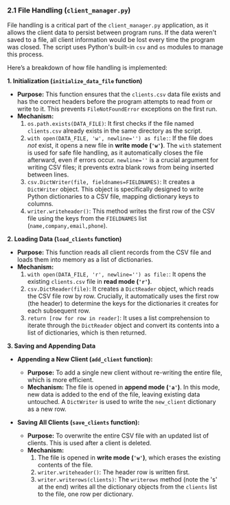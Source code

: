 ### **2.1 File Handling (`client_manager.py`)**

File handling is a critical part of the `client_manager.py` application, as it allows the client data to persist between program runs. If the data weren't saved to a file, all client information would be lost every time the program was closed. The script uses Python's built-in `csv` and `os` modules to manage this process.

Here’s a breakdown of how file handling is implemented:

**1. Initialization (`initialize_data_file` function)**

*   **Purpose:** This function ensures that the `clients.csv` data file exists and has the correct headers before the program attempts to read from or write to it. This prevents `FileNotFoundError` exceptions on the first run.
*   **Mechanism:**
    1.  `os.path.exists(DATA_FILE)`: It first checks if the file named `clients.csv` already exists in the same directory as the script.
    2.  `with open(DATA_FILE, 'w', newline='') as file:`: If the file does *not* exist, it opens a new file in **write mode (`'w'`)**. The `with` statement is used for safe file handling, as it automatically closes the file afterward, even if errors occur. `newline=''` is a crucial argument for writing CSV files; it prevents extra blank rows from being inserted between lines.
    3.  `csv.DictWriter(file, fieldnames=FIELDNAMES)`: It creates a `DictWriter` object. This object is specifically designed to write Python dictionaries to a CSV file, mapping dictionary keys to columns.
    4.  `writer.writeheader()`: This method writes the first row of the CSV file using the keys from the `FIELDNAMES` list (`name,company,email,phone`).

**2. Loading Data (`load_clients` function)**

*   **Purpose:** This function reads all client records from the CSV file and loads them into memory as a list of dictionaries.
*   **Mechanism:**
    1.  `with open(DATA_FILE, 'r', newline='') as file:`: It opens the existing `clients.csv` file in **read mode (`'r'`)**.
    2.  `csv.DictReader(file)`: It creates a `DictReader` object, which reads the CSV file row by row. Crucially, it automatically uses the first row (the header) to determine the keys for the dictionaries it creates for each subsequent row.
    3.  `return [row for row in reader]`: It uses a list comprehension to iterate through the `DictReader` object and convert its contents into a list of dictionaries, which is then returned.

**3. Saving and Appending Data**

*   **Appending a New Client (`add_client` function):**
    *   **Purpose:** To add a single new client without re-writing the entire file, which is more efficient.
    *   **Mechanism:** The file is opened in **append mode (`'a'`)**. In this mode, new data is added to the end of the file, leaving existing data untouched. A `DictWriter` is used to write the `new_client` dictionary as a new row.

*   **Saving All Clients (`save_clients` function):**
    *   **Purpose:** To overwrite the entire CSV file with an updated list of clients. This is used after a client is deleted.
    *   **Mechanism:**
        1.  The file is opened in **write mode (`'w'`)**, which erases the existing contents of the file.
        2.  `writer.writeheader()`: The header row is written first.
        3.  `writer.writerows(clients)`: The `writerows` method (note the 's' at the end) writes all the dictionary objects from the `clients` list to the file, one row per dictionary.